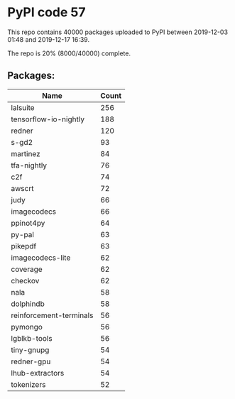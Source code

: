 # PyPI code 57

This repo contains 40000 packages uploaded to PyPI between 
2019-12-03 01:48 and 2019-12-17 16:39.

The repo is 20% (8000/40000) complete.

## Packages:

| Name  | Count |
| ----- | ----- |
| lalsuite | 256 |
| tensorflow-io-nightly | 188 |
| redner | 120 |
| s-gd2 | 93 |
| martinez | 84 |
| tfa-nightly | 76 |
| c2f | 74 |
| awscrt | 72 |
| judy | 66 |
| imagecodecs | 66 |
| ppinot4py | 64 |
| py-pal | 63 |
| pikepdf | 63 |
| imagecodecs-lite | 62 |
| coverage | 62 |
| checkov | 62 |
| nala | 58 |
| dolphindb | 58 |
| reinforcement-terminals | 56 |
| pymongo | 56 |
| lgblkb-tools | 56 |
| tiny-gnupg | 54 |
| redner-gpu | 54 |
| lhub-extractors | 54 |
| tokenizers | 52 |


